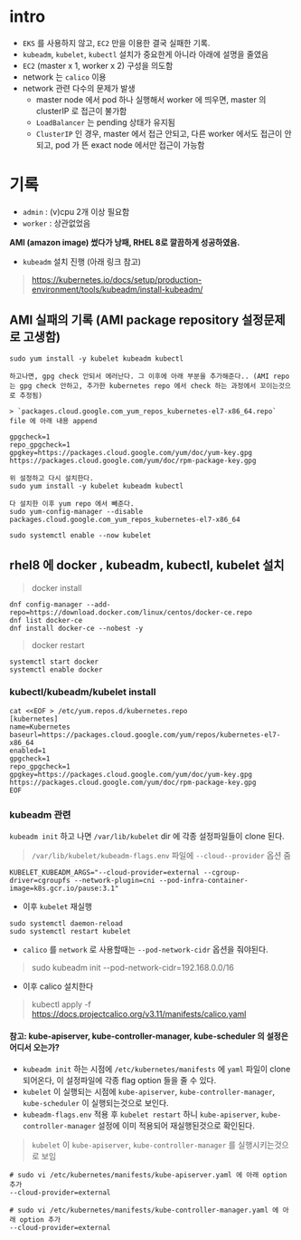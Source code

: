 # intro
- `EKS` 를 사용하지 않고, `EC2` 만을 이용한 결국 실패한 기록. 
- `kubeadm`, `kubelet`, `kubectl` 설치가 중요한게 아니라 아래에 설명을 줄였음
- `EC2` (master x 1, worker x 2) 구성을 의도함
- network 는 `calico` 이용
- network 관련 다수의 문제가 발생
  - master node 에서 pod 하나 실행해서 worker 에 띄우면, master 의 clusterIP 로 접근이 불가함 
  - `LoadBalancer` 는 pending 상태가 유지됨 
  - `ClusterIP` 인 경우, master 에서 접근 안되고, 다른 worker 에서도 접근이 안되고, pod 가 뜬 exact node 에서만 접근이 가능함

# 기록

- `admin` : (v)cpu 2개 이상 필요함 
- `worker` : 상관없었음

**AMI (amazon image) 썼다가 낭패, RHEL 8로 깔끔하게 성공하였음.**

- `kubeadm` 설치 진행 (아래 링크 참고)

> https://kubernetes.io/docs/setup/production-environment/tools/kubeadm/install-kubeadm/

## AMI 실패의 기록 (AMI package repository 설정문제로 고생함)
``` 
sudo yum install -y kubelet kubeadm kubectl

하고나면, gpg check 안되서 에러난다. 그 이후에 아래 부분을 추가해준다.. (AMI repo 는 gpg check 안하고, 추가한 kubernetes repo 에서 check 하는 과정에서 꼬이는것으로 추정됨)

> `packages.cloud.google.com_yum_repos_kubernetes-el7-x86_64.repo` file 에 아래 내용 append

gpgcheck=1
repo_gpgcheck=1
gpgkey=https://packages.cloud.google.com/yum/doc/yum-key.gpg https://packages.cloud.google.com/yum/doc/rpm-package-key.gpg

위 설정하고 다시 설치한다. 
sudo yum install -y kubelet kubeadm kubectl

다 설치한 이후 yum repo 에서 빼준다. 
sudo yum-config-manager --disable packages.cloud.google.com_yum_repos_kubernetes-el7-x86_64

sudo systemctl enable --now kubelet
```

## rhel8 에 docker , kubeadm, kubectl, kubelet 설치 

> docker install 
```
dnf config-manager --add-repo=https://download.docker.com/linux/centos/docker-ce.repo
dnf list docker-ce
dnf install docker-ce --nobest -y
```

> docker restart
```
systemctl start docker
systemctl enable docker
```
### kubectl/kubeadm/kubelet install

```
cat <<EOF > /etc/yum.repos.d/kubernetes.repo
[kubernetes]
name=Kubernetes
baseurl=https://packages.cloud.google.com/yum/repos/kubernetes-el7-x86_64
enabled=1
gpgcheck=1
repo_gpgcheck=1
gpgkey=https://packages.cloud.google.com/yum/doc/yum-key.gpg https://packages.cloud.google.com/yum/doc/rpm-package-key.gpg
EOF
```

### kubeadm 관련

`kubeadm init` 하고 나면 `/var/lib/kubelet` dir 에 각종 설정파일들이 clone 된다. 
> `/var/lib/kubelet/kubeadm-flags.env` 파일에 `--cloud--provider` 옵션 줌 
```
KUBELET_KUBEADM_ARGS="--cloud-provider=external --cgroup-driver=cgroupfs --network-plugin=cni --pod-infra-container-image=k8s.gcr.io/pause:3.1"
```

- 이후 `kubelet` 재실행
```
sudo systemctl daemon-reload
sudo systemctl restart kubelet
```

- `calico` 를 `network` 로 사용할때는 `--pod-network-cidr` 옵션을 줘야된다.
> sudo kubeadm init --pod-network-cidr=192.168.0.0/16

- 이후 calico 설치한다
> kubectl apply -f https://docs.projectcalico.org/v3.11/manifests/calico.yaml

#### 참고: kube-apiserver, kube-controller-manager, kube-scheduler 의 설정은 어디서 오는가?
- `kubeadm init` 하는 시점에 `/etc/kubernetes/manifests` 에 `yaml` 파일이 clone 되어온다, 이 설정파일에 각종 flag option 들을 줄 수 있다.
- `kubelet` 이 실행되는 시점에 `kube-apiserver`, `kube-controller-manager`, `kube-scheduler` 이 실행되는것으로 보인다. 
- `kubeadm-flags.env` 적용 후 `kubelet restart` 하니 `kube-apiserver`, `kube-controller-manager` 설정에 이미 적용되어 재실행된것으로 확인된다.
> `kubelet` 이 `kube-apiserver`, `kube-controller-manager` 를 실행시키는것으로 보임
```
# sudo vi /etc/kubernetes/manifests/kube-apiserver.yaml 에 아래 option 추가
--cloud-provider=external

# sudo vi /etc/kubernetes/manifests/kube-controller-manager.yaml 에 아래 option 추가 
--cloud-provider=external
```
